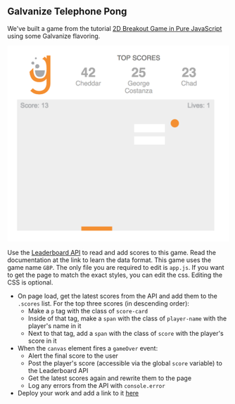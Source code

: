 ## Galvanize Telephone Pong

We've built a game from the tutorial [2D Breakout Game in Pure JavaScript](https://developer.mozilla.org/en-US/docs/Games/Tutorials/2D_Breakout_game_pure_JavaScript) using some Galvanize flavoring.

![Pong Screenshot](./galvanize-breakout-pong-screenshot.png)

Use the [Leaderboard API](https://galvanize-leader-board.herokuapp.com/) to read and add scores to this game. Read the documentation at the link to learn the data format. This game uses the game name `GBP`. The only file you are required to edit is `app.js`. If you want to get the page to match the exact styles, you can edit the css. Editing the CSS is optional. 

* On page load, get the latest scores from the API and add them to the `.scores` list. For the top three scores (in descending order):
    * Make a `p` tag with the class of `score-card`
    * Inside of that tag, make a `span` with the class of `player-name` with the player's name in it
    * Next to that tag, add a `span` with the class of `score` with the player's score in it
* When the `canvas` element fires a `gameOver` event:
    * Alert the final score to the user
    * Post the player's score (accessible via the global `score` variable) to the Leaderboard API
    * Get the latest scores again and rewrite them to the page
    * Log any errors from the API with `console.error`
* Deploy your work and add a link to it [here](#)
